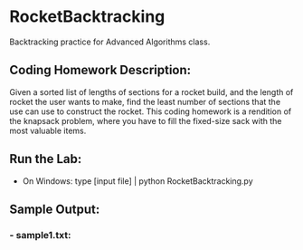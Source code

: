 # RocketBacktracking
Backtracking practice for Advanced Algorithms class.
## Coding Homework Description:
Given a sorted list of lengths of sections for a rocket build, and the length of rocket the user wants to make, find the least number of sections that the use can use to construct the rocket. This coding homework is a rendition of the knapsack problem, where you have to fill the fixed-size sack with the most valuable items.
## Run the Lab:
- On Windows:
type [input file] | python RocketBacktracking.py
## Sample Output:
### - sample1.txt:
